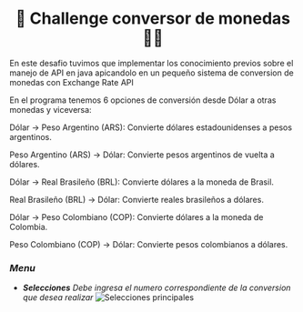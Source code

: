 <h1 align="center"> 🙆 Challenge conversor de monedas 🙆‍♂️ </h1>
<p>En este desafio tuvimos que implementar los conocimiento previos sobre el manejo de API en java apicandolo en un pequeño sistema de conversion de monedas con Exchange Rate API </p>
<p>En el programa tenemos 6 opciones de conversión desde Dólar a otras monedas y viceversa:

Dólar → Peso Argentino (ARS): Convierte dólares estadounidenses a pesos argentinos.

Peso Argentino (ARS) → Dólar: Convierte pesos argentinos de vuelta a dólares.

Dólar → Real Brasileño (BRL): Convierte dólares a la moneda de Brasil.

Real Brasileño (BRL) → Dólar: Convierte reales brasileños a dólares.

Dólar → Peso Colombiano (COP): Convierte dólares a la moneda de Colombia.

Peso Colombiano (COP) → Dólar: Convierte pesos colombianos a dólares.</p>

### _**Menu**_
* _**Selecciones** Debe ingresa el numero correspondiente de la conversion que desea realizar_
![Selecciones principales](https://i.postimg.cc/y84ZTdcs/Captura-de-pantalla-2025-07-31-231948.png "Principal")
